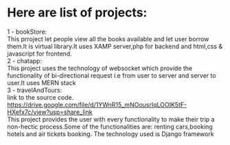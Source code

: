 # Here are list of projects:<br />
1 - bookStore:<br />
   This prroject let people view all the books available and let user borrow them.It is virtual library.It uses XAMP server,php for backend and html,css & javascript for frontend.<br />
2 - chatapp:<br />
  This project uses the technology of websocket which provide the functionality of bi-directional request i.e from user to server and server to user.It uses MERN stack<br />
3 - travelAndTours:<br />
link to the source code.<br />
https://drive.google.com/file/d/1YWnR15_mNOousrIqLOOIK5tF-HXefx7c/view?usp=share_link<br />
  This project provides the user with every functionality to make their trip a non-hectic process.Some of the functionalities are: renting cars,booking hotels and air tickets booking. The technology used is Django framework<br />
